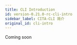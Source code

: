 ```yaml
---
title: CLI Introduction
id: version-0.21.0-rc-cli-intro
sidebar_label: CITA-CLI 简介
original_id: cli-intro
---
```

Coming soon